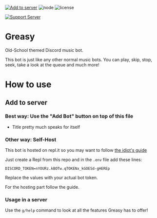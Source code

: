 [![Add to server](https://img.shields.io/badge/Discord-Add%20Bot-blueviolet)](https://discord.com/api/oauth2/authorize?client_id=805916493371408404&permissions=3599424&scope=bot) 
![node](https://img.shields.io/node/v/support) 
![license](https://img.shields.io/github/license/miao704g/Greasy)

[![Support Server](https://img.shields.io/badge/Discord-Support%20Server-blueviolet)](https://discord.com/invite/QZs3WP93k4)

# Greasy
Old-School themed Discord music bot.

This bot is just like any other normal music bots.
You can play, skip, stop, seek, take a look at the queue and much more!

# How to use

## Add to server

### Best way: Use the "Add Bot" button on top of this file

- Title pretty much speaks for itself

### Other way: Self-Host

This bot is hosted on repl.it so you may want to follow [the idiot's guide](https://anidiots.guide/hosting/repl)

Just create a Repl from this repo and in the `.env` file add these lines:

```
DISCORD_TOKEN=nYOURz.kBOTw.qTOKENx_kGOESd-gHEREp
```

Replace the values with your actual bot token.

For the hosting part follow the guide.

### Usage in a server

Use the `g/help` command to look at all the features Greasy has to offer!
